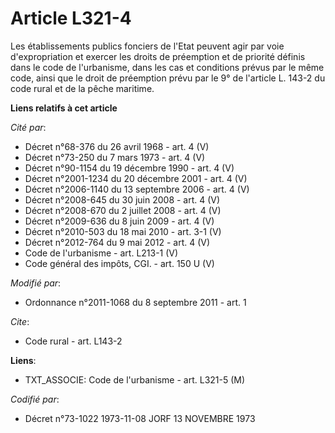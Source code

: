 # Article L321-4

Les établissements publics fonciers de l'Etat peuvent agir par voie d'expropriation et exercer les droits de préemption et de
priorité définis dans le code de l'urbanisme, dans les cas et conditions prévus par le même code, ainsi que le droit de
préemption prévu par le 9° de l'article L. 143-2 du code rural et de la pêche maritime.

**Liens relatifs à cet article**

_Cité par_:

  - Décret n°68-376 du 26 avril 1968 - art. 4 (V)
  - Décret n°73-250 du 7 mars 1973 - art. 4 (V)
  - Décret n°90-1154 du 19 décembre 1990 - art. 4 (V)
  - Décret n°2001-1234 du 20 décembre 2001 - art. 4 (V)
  - Décret n°2006-1140 du 13 septembre 2006 - art. 4 (V)
  - Décret n°2008-645 du 30 juin 2008 - art. 4 (V)
  - Décret n°2008-670 du 2 juillet 2008 - art. 4 (V)
  - Décret n°2009-636 du 8 juin 2009 - art. 4 (V)
  - Décret n°2010-503 du 18 mai 2010 - art. 3-1 (V)
  - Décret n°2012-764 du 9 mai 2012 - art. 4 (V)
  - Code de l'urbanisme - art. L213-1 (V)
  - Code général des impôts, CGI. - art. 150 U (V)

_Modifié par_:

  - Ordonnance n°2011-1068 du 8 septembre 2011 - art. 1

_Cite_:

  - Code rural - art. L143-2

**Liens**:

  - TXT_ASSOCIE: Code de l'urbanisme - art. L321-5 (M)

_Codifié par_:

  - Décret n°73-1022 1973-11-08 JORF 13 NOVEMBRE 1973
